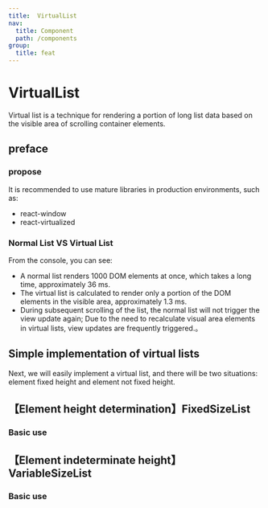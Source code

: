 ```yaml
---
title:  VirtualList 
nav:
  title: Component
  path: /components
group:
  title: feat
---
```

# VirtualList 

Virtual list is a technique for rendering a portion of long list data based on the visible area of scrolling container elements.

## preface

### propose

It is recommended to use mature libraries in production environments, such as:

- react-window
- react-virtualized

### Normal List VS Virtual List

<code src="./demo/index1.tsx"></code>

From the console, you can see:

- A normal list renders 1000 DOM elements at once, which takes a long time, approximately 36 ms.
- The virtual list is calculated to render only a portion of the DOM elements in the visible area, approximately 1.3 ms.
- During subsequent scrolling of the list, the normal list will not trigger the view update again; Due to the need to recalculate visual area elements in virtual lists, view updates are frequently triggered.。

## Simple implementation of virtual lists

Next, we will easily implement a virtual list, and there will be two situations: element fixed height and element not fixed height.

## 【Element height determination】FixedSizeList

###  Basic use
<code src="./demo/index2.tsx"></code>

## 【Element indeterminate height】VariableSizeList

### Basic use

<code src="./demo/index3.tsx"></code>

<API exports='["FixedSizeList"]' />

<API exports='["VariableSizeList"]' />